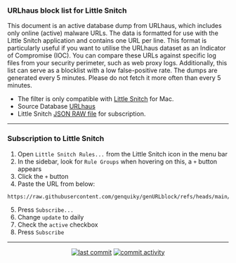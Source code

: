 ### URLhaus block list for Little Snitch

This document is an active database dump from URLhaus, which includes only online (active) malware URLs. The data is formatted for use with the Little Snitch application and contains one URL per line. This format is particularly useful if you want to utilise the URLhaus dataset as an Indicator of Compromise (IOC). You can compare these URLs against specific log files from your security perimeter, such as web proxy logs. Additionally, this list can serve as a blocklist with a low false-positive rate.
The dumps are generated every 5 minutes. Please do not fetch it more often than every 5 minutes.

* The filter is only compatible with [Little Snitch](https://www.obdev.at/products/littlesnitch/index.html) for Mac.
* Source Database [URLhaus](https://urlhaus.abuse.ch)
* Little Snitch [JSON RAW file](https://raw.githubusercontent.com/genquiky/genURLblock/refs/heads/main/new_format.json) for subscription.

----

### Subscription to Little Snitch

1. Open `Little Snitch Rules...` from the Little Snitch icon in the menu bar
2. In the sidebar, look for `Rule Groups` when hovering on this, a `+` button appears
3. Click the `+` button
4. Paste the URL from below:
```
https://raw.githubusercontent.com/genquiky/genURLblock/refs/heads/main/new_format.json
```
5. Press `Subscribe...`
6. Change `update` to daily
7. Check the `active` checkbox
8. Press `Subscribe`
---

<p align="center">
    <a href="https://github.com/genquiky/genURLblock/commits/main"><img src="https://img.shields.io/github/last-commit/genquiky/genURLblock" alt="last commit"></a>
    <a href="https://github.com/genquiky/genURLblock/commits/main"><img src="https://img.shields.io/github/commit-activity/m/genquiky/genURLblock" alt="commit activity"></a>
</p>
